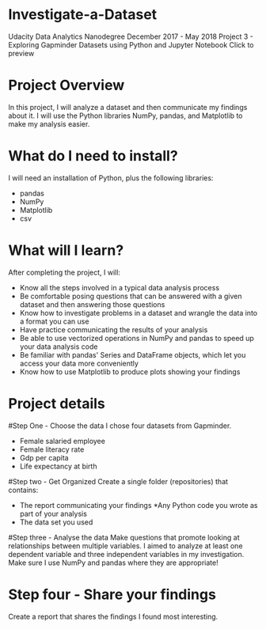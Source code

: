 # Investigate-a-Dataset

Udacity Data Analytics Nanodegree December 2017 - May 2018 Project 3 - Exploring Gapminder Datasets using Python and Jupyter Notebook Click to preview

# Project Overview
In this project, I will analyze a dataset and then communicate my findings about it. I will use the Python libraries NumPy, pandas, and Matplotlib to make my analysis easier.

# What do I need to install?
I will need an installation of Python, plus the following libraries:

* pandas
* NumPy
* Matplotlib
* csv

# What will I learn?
After completing the project, I will:

* Know all the steps involved in a typical data analysis process
* Be comfortable posing questions that can be answered with a given dataset and then answering those questions
* Know how to investigate problems in a dataset and wrangle the data into a format you can use
* Have practice communicating the results of your analysis
* Be able to use vectorized operations in NumPy and pandas to speed up your data analysis code
* Be familiar with pandas' Series and DataFrame objects, which let you access your data more conveniently
* Know how to use Matplotlib to produce plots showing your findings


# Project details
 #Step One - Choose the data
    I chose four datasets from Gapminder.

* Female salaried employee
* Female literacy rate
* Gdp per capita
* Life expectancy at birth

#Step two - Get Organized
 Create a single folder (repositories) that contains:

* The report communicating your findings
*Any Python code you wrote as part of your analysis
* The data set you used

#Step three - Analyse the data
Make questions that promote looking at relationships between multiple variables. I aimed to analyze at least one dependent variable and three independent variables in my investigation. Make sure I use NumPy and pandas where they are appropriate!

# Step four - Share your findings
Create a report that shares the findings I found most interesting.
